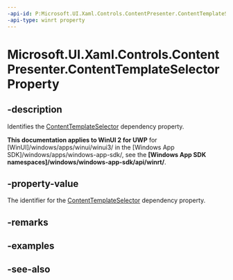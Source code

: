 ```yaml
---
-api-id: P:Microsoft.UI.Xaml.Controls.ContentPresenter.ContentTemplateSelectorProperty
-api-type: winrt property
---
```


<!-- Property syntax
public Windows.UI.Xaml.DependencyProperty ContentTemplateSelectorProperty { get; }
-->

# Microsoft.UI.Xaml.Controls.ContentPresenter.ContentTemplateSelectorProperty

## -description
Identifies the [ContentTemplateSelector](contentpresenter_contenttemplateselector.md) dependency property.

**This documentation applies to WinUI 2 for UWP** for [WinUI]/windows/apps/winui/winui3/ in the [Windows App SDK]/windows/apps/windows-app-sdk/, see the **[Windows App SDK namespaces]/windows/windows-app-sdk/api/winrt/**.

## -property-value
The identifier for the [ContentTemplateSelector](contentpresenter_contenttemplateselector.md) dependency property.

## -remarks

## -examples

## -see-also
